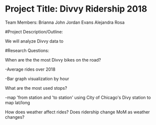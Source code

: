 # Project Title: Divvy Ridership 2018

Team Members:
Brianna John
Jordan Evans
Alejandra Rosa

#Project Description/Outline:

We will analyze Divvy data to  

#Research Questions:

When are the the most Divvy bikes on the road?

-Average rides over 2018

-Bar graph visualization by hour

What are the most used stops?

-map 'from station and 'to station' using City of Chicago's Divy station to map lat/long

How does weather affect rides? Does ridership change MoM as weather changes?
